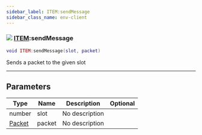 ```yaml
---
sidebar_label: ITEM:sendMessage
sidebar_class_name: env-client
---
```


### ![](/img/wiki/client.png) [ITEM](../item/README.md):sendMessage

```lua
void ITEM:sendMessage(slot, packet)
```

Sends a packet to the given slot<br/>

-----------------
## Parameters

| Type   | Name | Description | Optional |
| ------ | ---- | ----------- | -------: |
| number | slot | No description |   |
| [Packet](../packet/README.md) | packet | No description |   |

